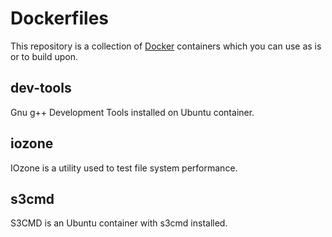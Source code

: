 # Dockerfiles

This repository is a collection of [Docker](https://www.docker.com) containers which you can use as is or to build upon.

## dev-tools

Gnu g++ Development Tools installed on Ubuntu container.

## iozone

IOzone is a utility used to test file system performance.

## s3cmd

S3CMD is an Ubuntu container with s3cmd installed.
